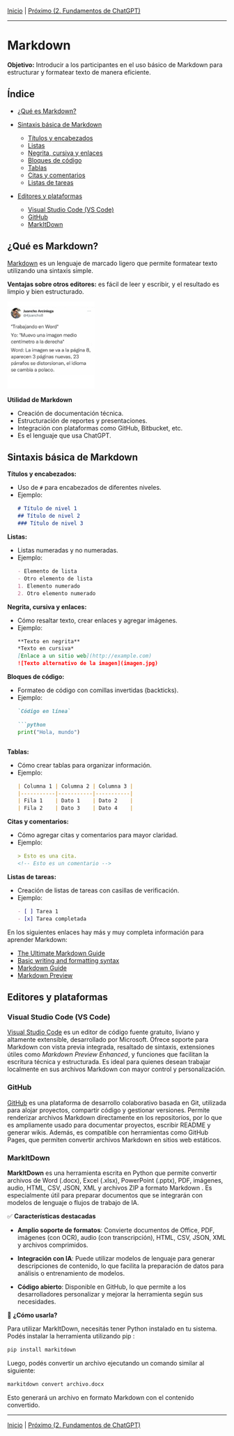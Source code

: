 [Inicio](./README.md) | [Próximo (2. Fundamentos de ChatGPT)](./2-Fundamentos.md)

---

# Markdown

**Objetivo:** Introducir a los participantes en el uso básico de Markdown para estructurar y formatear texto de manera eficiente.

## Índice

- [¿Qué es Markdown?](#qué-es-markdown)

- [Sintaxis básica de Markdown](#sintaxis-básica-de-markdown)
  - [Títulos y encabezados](#títulos-y-encabezados)
  - [Listas](#listas)
  - [Negrita, cursiva y enlaces](#negrita-cursiva-y-enlaces)
  - [Bloques de código](#bloques-de-código)
  - [Tablas](#tablas)
  - [Citas y comentarios](#citas-y-comentarios)
  - [Listas de tareas](#listas-de-tareas)
  
- [Editores y plataformas](#editores-y-plataformas)
  - [Visual Studio Code (VS Code)](#visual-studio-code-vs-code)
  - [GitHub](#github)
  - [MarkItDown](#markitdown)

## ¿Qué es Markdown?

[Markdown](https://es.wikipedia.org/wiki/Markdown) es un lenguaje de marcado ligero que permite formatear texto utilizando una sintaxis simple.

**Ventajas sobre otros editores:** es fácil de leer y escribir, y el resultado es limpio y bien estructurado.

<img src="./Imagenes/meme-word.jpeg" alt="Código QR de acceso al curso" style="height: 200px;">

**Utilidad de Markdown**  
- Creación de documentación técnica.  
- Estructuración de reportes y presentaciones.  
- Integración con plataformas como GitHub, Bitbucket, etc.
- Es el lenguaje que usa ChatGPT.

## Sintaxis básica de Markdown

**Títulos y encabezados:**

- Uso de `#` para encabezados de diferentes niveles.  
- Ejemplo:
    ```markdown
    # Título de nivel 1
    ## Título de nivel 2
    ### Título de nivel 3
    ```

**Listas:**  
- Listas numeradas y no numeradas.  
- Ejemplo:
    ```markdown
    - Elemento de lista
    - Otro elemento de lista
    1. Elemento numerado
    2. Otro elemento numerado
    ```

**Negrita, cursiva y enlaces:**
- Cómo resaltar texto, crear enlaces y agregar imágenes.  
- Ejemplo:
    ```markdown
    **Texto en negrita**
    *Texto en cursiva*
    [Enlace a un sitio web](http://example.com)
    ![Texto alternativo de la imagen](imagen.jpg)
    ```

**Bloques de código:**
- Formateo de código con comillas invertidas (backticks).  
- Ejemplo:
    ```markdown
    `Código en línea`
    ```
    ```markdown
    ```python
    print("Hola, mundo")
    ```
    ```

**Tablas:**
- Cómo crear tablas para organizar información.
- Ejemplo:
    ```markdown
    | Columna 1 | Columna 2 | Columna 3 |
    |-----------|-----------|-----------|
    | Fila 1    | Dato 1    | Dato 2    |
    | Fila 2    | Dato 3    | Dato 4    |
    ```

**Citas y comentarios:**
- Cómo agregar citas y comentarios para mayor claridad.
- Ejemplo:
    ```markdown
    > Esto es una cita.
    <!-- Esto es un comentario -->
    ```

**Listas de tareas:**
- Creación de listas de tareas con casillas de verificación.  
- Ejemplo:
    ```markdown
    - [ ] Tarea 1
    - [x] Tarea completada
    ```

En los siguientes enlaces hay más y muy completa información para aprender Markdown:
- [The Ultimate Markdown Guide](https://medium.com/analytics-vidhya/the-ultimate-markdown-guide-for-jupyter-notebook-d5e5abf728fd)
- [Basic writing and formatting syntax](https://docs.github.com/en/get-started/writing-on-github/getting-started-with-writing-and-formatting-on-github/basic-writing-and-formatting-syntax)
- [Markdown Guide](https://www.markdownguide.org/)
- [Markdown Preview](https://www.digitalocean.com/community/markdown)

## Editores y plataformas

### **Visual Studio Code (VS Code)**

[Visual Studio Code](https://code.visualstudio.com/) es un editor de código fuente gratuito, liviano y altamente extensible, desarrollado por Microsoft.
Ofrece soporte para Markdown con vista previa integrada, resaltado de sintaxis, extensiones útiles como *Markdown Preview Enhanced*, y funciones que facilitan la escritura técnica y estructurada.
Es ideal para quienes desean trabajar localmente en sus archivos Markdown con mayor control y personalización.

### **GitHub**

[GitHub](https://github.com/) es una plataforma de desarrollo colaborativo basada en Git, utilizada para alojar proyectos, compartir código y gestionar versiones.
Permite renderizar archivos Markdown directamente en los repositorios, por lo que es ampliamente usado para documentar proyectos, escribir README y generar wikis.
Además, es compatible con herramientas como GitHub Pages, que permiten convertir archivos Markdown en sitios web estáticos.

### MarkItDown

**MarkItDown** es una herramienta escrita en Python que permite convertir archivos de Word (.docx), Excel (.xlsx), PowerPoint (.pptx), PDF, imágenes, audio, HTML, CSV, JSON, XML y archivos ZIP a formato Markdown . Es especialmente útil para preparar documentos que se integrarán con modelos de lenguaje o flujos de trabajo de IA.

✅ **Características destacadas**

* **Amplio soporte de formatos**: Convierte documentos de Office, PDF, imágenes (con OCR), audio (con transcripción), HTML, CSV, JSON, XML y archivos comprimidos.

* **Integración con IA**: Puede utilizar modelos de lenguaje para generar descripciones de contenido, lo que facilita la preparación de datos para análisis o entrenamiento de modelos.

* **Código abierto**: Disponible en GitHub, lo que permite a los desarrolladores personalizar y mejorar la herramienta según sus necesidades.

🚀 **¿Cómo usarla?**

Para utilizar MarkItDown, necesitás tener Python instalado en tu sistema. Podés instalar la herramienta utilizando pip :

```bash
pip install markitdown
```

Luego, podés convertir un archivo ejecutando un comando similar al siguiente:

```bash
markitdown convert archivo.docx
```

Esto generará un archivo en formato Markdown con el contenido convertido.

---
[Inicio](./README.md) | [Próximo (2. Fundamentos de ChatGPT)](./2-Fundamentos.md)